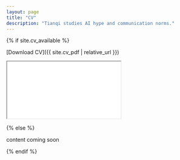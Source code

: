 ```yaml
---
layout: page
title: "CV"
description: "Tianqi studies AI hype and communication norms."
---
```


<div class="cv-page" markdown="1">
{% if site.cv_available %}

[Download CV]({{ site.cv_pdf | relative_url }})

<div class="cv-container desktop-only">
  <iframe src="{{ site.cv_pdf | relative_url }}#page=1&zoom=page-fit" title="Tianqi Kou CV" loading="lazy"></iframe>
  </div>

<div class="cv-container mobile-only">
  <canvas id="cv-canvas" aria-label="CV preview page 1"></canvas>
</div>

<!-- Load PDF.js from CDN for mobile canvas rendering; if it fails we'll fall back to an iframe -->
<script src="https://cdnjs.cloudflare.com/ajax/libs/pdf.js/2.16.105/pdf.min.js" integrity="sha512-4VvZg0I2jm7pnFKbH9ZsNGyYmpm0Xr3m3u3lCPZ3H1b9o6z1CNPuX6sF1ahKN6M3WJrQrsXO1HQa7h7oZ7q3/Q==" crossorigin="anonymous" referrerpolicy="no-referrer"></script>
<script>
  (function() {
    const pdfUrl = '{{ site.cv_pdf | absolute_url | uri_escape }}';
    const canvas = document.getElementById('cv-canvas');
    const getAvailableHeight = () => {
      const container = canvas ? canvas.parentElement : null;
      if (!container) return window.innerHeight;
      const rect = container.getBoundingClientRect();
      // Prefer visualViewport height on mobile browsers to account for dynamic toolbars
      const viewportH = (window.visualViewport && window.visualViewport.height) || window.innerHeight || document.documentElement.clientHeight || 600;
      // leave a small margin below the preview
      return Math.max(200, viewportH - rect.top - 16);
    };

    const mountFallbackIframe = () => {
      if (!canvas) return;
      const container = canvas.parentElement;
      if (!container) return;
      container.innerHTML = '';
      const iframe = document.createElement('iframe');
      iframe.src = pdfUrl + '#page=1';
      iframe.title = 'Tianqi Kou CV';
      iframe.loading = 'lazy';
      iframe.style.width = '100%';
      // Size the iframe to the letter aspect ratio so one whole page fits
      const containerWidth = container.clientWidth || window.innerWidth;
      const aspectHeight = containerWidth * (11 / 8.5);
      const desiredHeight = Math.min(getAvailableHeight(), aspectHeight);
      iframe.style.height = Math.ceil(desiredHeight) + 'px';
      iframe.style.aspectRatio = '8.5 / 11';
      iframe.style.maxHeight = Math.ceil(getAvailableHeight()) + 'px';
      iframe.style.border = 'none';
      container.appendChild(iframe);
    };

    if (!canvas) return;
    const ensurePdfJsThen = (cb) => {
      if (window['pdfjsLib']) { cb(); return; }
      const start = Date.now();
      const maxWaitMs = 10000; // wait longer on mobile networks before falling back
      const interval = setInterval(() => {
        if (window['pdfjsLib']) { clearInterval(interval); cb(); }
        else if (Date.now() - start > maxWaitMs) { clearInterval(interval); mountFallbackIframe(); }
      }, 50);
      window.addEventListener('load', () => {
        if (window['pdfjsLib']) { clearInterval(interval); cb(); }
      });
    };

    const setupWorker = () => {
      try {
        pdfjsLib.GlobalWorkerOptions.workerSrc = 'https://cdnjs.cloudflare.com/ajax/libs/pdf.js/2.16.105/pdf.worker.min.js';
      } catch (e) { /* no-op if pdfjsLib missing */ }
    };

    const renderPage = async () => {
      try {
        const containerEl = canvas.parentElement;
        const containerWidth = containerEl.clientWidth;
        const maxHeight = getAvailableHeight();
        const pdf = await pdfjsLib.getDocument(pdfUrl).promise;
        const page = await pdf.getPage(1);
        const viewport = page.getViewport({ scale: 1 });
        // Fit-to-screen: respect both width and available height
        const scaleW = containerWidth / viewport.width;
        const scaleH = maxHeight / viewport.height;
        const scale = Math.min(scaleW, scaleH);
        const scaled = page.getViewport({ scale });
        const context = canvas.getContext('2d');
        canvas.width = Math.floor(scaled.width);
        canvas.height = Math.floor(scaled.height);
        // Ensure container height matches the rendered page to avoid internal scrollbars
        containerEl.style.height = Math.floor(scaled.height) + 'px';
        await page.render({ canvasContext: context, viewport: scaled }).promise;
      } catch (e) {
        console.error('Failed to render CV preview', e);
        // Fallback to iframe if rendering fails for any reason
        mountFallbackIframe();
      }
    };

    // Render once PDF.js is ready and on resize/orientation changes
    const kickOff = () => { setupWorker(); renderPage(); };
    if (document.readyState === 'complete' || document.readyState === 'interactive') {
      ensurePdfJsThen(kickOff);
    } else {
      document.addEventListener('DOMContentLoaded', () => ensurePdfJsThen(kickOff));
    }
    window.addEventListener('resize', () => { requestAnimationFrame(renderPage); });
    window.addEventListener('orientationchange', () => { setTimeout(renderPage, 150); });
  })();
</script>

{% else %}

content coming soon

{% endif %}
</div>


